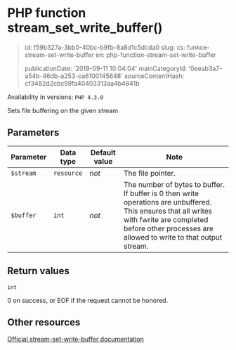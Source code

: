 PHP function stream_set_write_buffer()
======================================

> id: f59b327a-3bb0-40bc-b9fb-8a8d1c5dcda0
> slug:
> 	cs: funkce-stream-set-write-buffer
> 	en: php-function-stream-set-write-buffer
> 
> publicationDate: '2019-09-11 10:04:04'
> mainCategoryId: '0eeab3a7-a54b-46db-a253-ca6100145648'
> sourceContentHash: cf3482d2cbc59fa40403313aa4b4841b

Availability in versions: `PHP 4.3.0`

Sets file buffering on the given stream


Parameters
--------------

| Parameter | Data type | Default value | Note |
|-----|-----|-----|-----|
| `$stream` | `resource` | *not* | The file pointer. |
| `$buffer` | `int` | *not* | The number of bytes to buffer. If buffer is 0 then write operations are unbuffered. This ensures that all writes with fwrite are completed before other processes are allowed to write to that output stream. |


Return values
----------------

`int`

0 on success, or EOF if the request cannot be honored.

Other resources
------------

[Official stream-set-write-buffer documentation](https://www.php.net/manual/en/function.stream-set-write-buffer.php)
